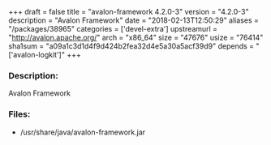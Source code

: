 +++
draft = false
title = "avalon-framework 4.2.0-3"
version = "4.2.0-3"
description = "Avalon Framework"
date = "2018-02-13T12:50:29"
aliases = "/packages/38965"
categories = ['devel-extra']
upstreamurl = "http://avalon.apache.org/"
arch = "x86_64"
size = "47676"
usize = "76414"
sha1sum = "a09a1c3d1d4f9d424b2fea32d4e5a30a5acf39d9"
depends = "['avalon-logkit']"
+++
### Description: 
Avalon Framework

### Files: 
* /usr/share/java/avalon-framework.jar
